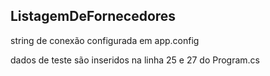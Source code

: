 ## ListagemDeFornecedores

string de conexão configurada em app.config

 dados de teste são inseridos na linha 25 e 27 do Program.cs
